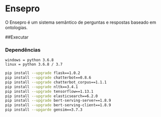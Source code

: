 # Ensepro

O Ensepro é um sistema semântico de perguntas e respostas baseado em ontologias.


##Executar

### Dependências

```
windows = python 3.6.8
linux = python 3.6.8 / 3.7
```

```bash
pip install --upgrade flask==1.0.2
pip install --upgrade chatterbot==0.8.6
pip install --upgrade chatterbot_corpus==1.1.1 
pip install --upgrade nltk==3.4.1
pip install --upgrade tensorflow==1.13.1
pip install --upgrade elasticsearch==6.2.0
pip install --upgrade bert-serving-server==1.8.9
pip install --upgrade bert-serving-client==1.8.9
pip install --upgarde gensim==3.7.3
```

